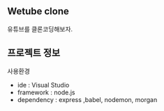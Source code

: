 ## Wetube clone

유튜브를 클론코딩해보자.

## 프로젝트 정보

사용환경
+ ide : Visual Studio
+ framework : node.js
+ dependency : express ,babel, nodemon, morgan
